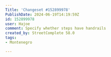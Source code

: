 ```yaml
---
Title: 'Changeset #152899978'
PublishDate: 2024-06-19T14:19:59Z
id: 152899978
user: Hajoe
comment: Specify whether steps have handrails
created_by: StreetComplete 58.0
tags:
- Montenegro

---
```

